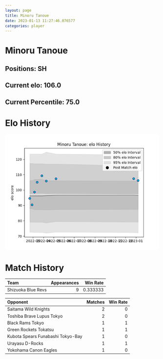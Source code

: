 ```yaml
---  
layout: page  
title: Minoru Tanoue  
date: 2023-01-13 11:27:46.076577  
categories: player  
---
```

# Minoru Tanoue

## Positions: SH

## Current elo: 106.0

## Current Percentile: 75.0

# Elo History


![elo history](history_MinoruTanoue.png)
# Match History


| Team               |   Appearances |   Win Rate |
|:-------------------|--------------:|-----------:|
| Shizuoka Blue Revs |             9 |   0.333333 |

| Opponent                          |   Matches |   Win Rate |
|:----------------------------------|----------:|-----------:|
| Saitama Wild Knights              |         2 |          0 |
| Toshiba Brave Lupus Tokyo         |         2 |          0 |
| Black Rams Tokyo                  |         1 |          1 |
| Green Rockets Tokatsu             |         1 |          1 |
| Kubota Spears Funabashi Tokyo-Bay |         1 |          0 |
| Urayasu D-Rocks                   |         1 |          1 |
| Yokohama Canon Eagles             |         1 |          0 |